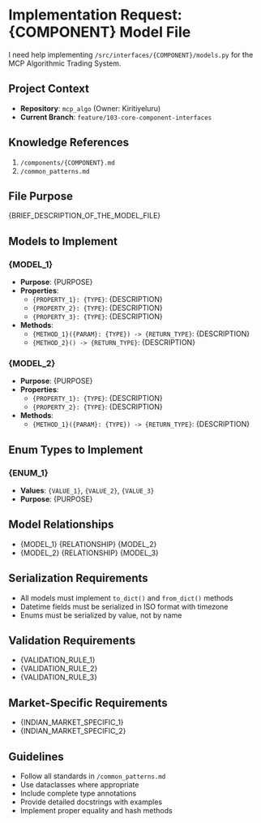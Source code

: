 # **Implementation Request: {COMPONENT} Model File**  

I need help implementing `/src/interfaces/{COMPONENT}/models.py` for the MCP Algorithmic Trading System.

## **Project Context**

- **Repository**: `mcp_algo` (Owner: Kiritiyeluru)
- **Current Branch**: `feature/103-core-component-interfaces`

## **Knowledge References**

1. `/components/{COMPONENT}.md`
2. `/common_patterns.md`

## **File Purpose**

{BRIEF_DESCRIPTION_OF_THE_MODEL_FILE}

## **Models to Implement**

### {MODEL_1}
- **Purpose**: {PURPOSE}
- **Properties**:
  - `{PROPERTY_1}: {TYPE}`: {DESCRIPTION}
  - `{PROPERTY_2}: {TYPE}`: {DESCRIPTION}
  - `{PROPERTY_3}: {TYPE}`: {DESCRIPTION}
- **Methods**:
  - `{METHOD_1}({PARAM}: {TYPE}) -> {RETURN_TYPE}`: {DESCRIPTION}
  - `{METHOD_2}() -> {RETURN_TYPE}`: {DESCRIPTION}

### {MODEL_2}
- **Purpose**: {PURPOSE}
- **Properties**:
  - `{PROPERTY_1}: {TYPE}`: {DESCRIPTION}
  - `{PROPERTY_2}: {TYPE}`: {DESCRIPTION}
- **Methods**:
  - `{METHOD_1}({PARAM}: {TYPE}) -> {RETURN_TYPE}`: {DESCRIPTION}

## **Enum Types to Implement**

### {ENUM_1}
- **Values**: `{VALUE_1}`, `{VALUE_2}`, `{VALUE_3}`
- **Purpose**: {PURPOSE}

## **Model Relationships**

- {MODEL_1} {RELATIONSHIP} {MODEL_2}
- {MODEL_2} {RELATIONSHIP} {MODEL_3}

## **Serialization Requirements**

- All models must implement `to_dict()` and `from_dict()` methods
- Datetime fields must be serialized in ISO format with timezone
- Enums must be serialized by value, not by name

## **Validation Requirements**

- {VALIDATION_RULE_1}
- {VALIDATION_RULE_2}
- {VALIDATION_RULE_3}

## **Market-Specific Requirements**

- {INDIAN_MARKET_SPECIFIC_1}
- {INDIAN_MARKET_SPECIFIC_2}

## **Guidelines**

- Follow all standards in `/common_patterns.md`
- Use dataclasses where appropriate
- Include complete type annotations
- Provide detailed docstrings with examples
- Implement proper equality and hash methods

